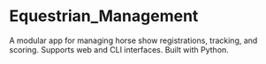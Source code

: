# Equestrian_Management
A modular app for managing horse show registrations, tracking, and scoring. Supports web and CLI interfaces. Built with Python.
